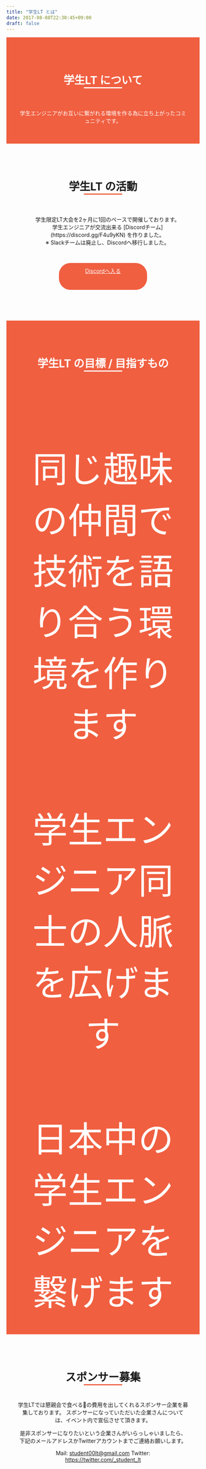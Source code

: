 ```yaml
---
title: "学生LT とは"
date: 2017-08-08T22:30:45+09:00
draft: false
---
```


<style>
  body{
    padding-top:0px;
  }
  main{
    max-width: 2000px;
    margin: 0px;
    padding: 0px;
    text-align: center;

  }
  main h1,p,li{
    text-align: center;
    list-style: none;
  }
   .alink{
    display: inline-block;
    background-color: #f05f40;
    border-color: #f05f40;
    transition: 2.0s ;
    -moz-border-radius: 30px;
    -webkit-border-radius: 30px;
    border-radius: 30px;
    padding:10px 30px;
    margin-top:30px;
    margin:30px auto;
    width:170px;
    height:50px;

 }
.alink:link,.alink:visited{
  color: white;
  border-color: #f05f40;
  background-color: #f05f40;
}
.alink:hover{
  color:#f05f40;
  background-color: white;
  border-color: #B63300;
}

 .title-link:hover{
  color: #f05f40;
 }
.top-red{
  text-align: center;
    background-color: #f05f40;
    color:white;
    padding:50px 30px;
}
.top-white{
   text-align: center;
  padding:50px 30px;
}
.title{
  margin: 0px 0px;
  margin-top:0px;
  padding:40px;
}
p{
    margin-bottom:0px;
}
.bottom-border-w{
  width:100px;
   border-top: solid 3px white;
   display: inline-block;
}
.bottom-border-r{
  width:100px;
   border-top: solid 3px #f05f40;
   display: inline-block;
}
.goal-li{
  text-align: center;
  padding-top:30px;
  font-size: 2.3vh;
}
.icon{
  margin-bottom:30px;
}
</style>
<div class="top-red" id="about">
<h1 class="title">学生LT について<br><span class="bottom-border-w"></span></h1>

学生エンジニアがお互いに繋がれる環境を作る為に立ち上がったコミュニティです。
</div>
<div class="top-white">
<h1 class="title">学生LT の活動<br><span class="bottom-border-r"></h1>
<ul>
<li>学生限定LT大会を2ヶ月に1回のペースで開催しております。</li>
<li>学生エンジニアが交流出来る [Discordチーム](https://discord.gg/F4u9yKN) を作りました。</li>
<li>※ Slackチームは廃止し、Discordへ移行しました。</li>
</ul>
<a type="button" class="btn btn-primary btn-lg alink" href="https://discord.gg/F4u9yKN">Discordへ入る</a>
</div>
<div class="top-red">
<h1 class="title">学生LT の目標 / 目指すもの<br><span class="bottom-border-w"></h1>
<div class="row">
<div class="col-md-4 goal-li"><i class="glyphicon glyphicon-comment icon fa-4x"></i><br>同じ趣味の仲間で技術を語り合う環境を作ります</div>
<div class="col-md-4 goal-li"><i class="glyphicon glyphicon-map-marker icon fa-4x"></i><br>学生エンジニア同士の人脈を広げます</div>
<div class="col-md-4 goal-li"><i class="glyphicon glyphicon-resize-small icon fa-4x"></i><br>日本中の学生エンジニアを繋げます</div>
</div>
</div>
<div class="top-white">
<h1 class="title">スポンサー募集<br><span class="bottom-border-r"></h1>
学生LTでは懇親会で食べる🍣の費用を出してくれるスポンサー企業を募集しております。
スポンサーになっていただいた企業さんについては、イベント内で宣伝させて頂きます。

是非スポンサーになりたいという企業さんがいらっしゃいましたら、
下記のメールアドレスかTwitterアカウントまでご連絡お願いします。

Mail: student00lt@gmail.com
Twitter: https://twitter.com/_student_lt
</div>
